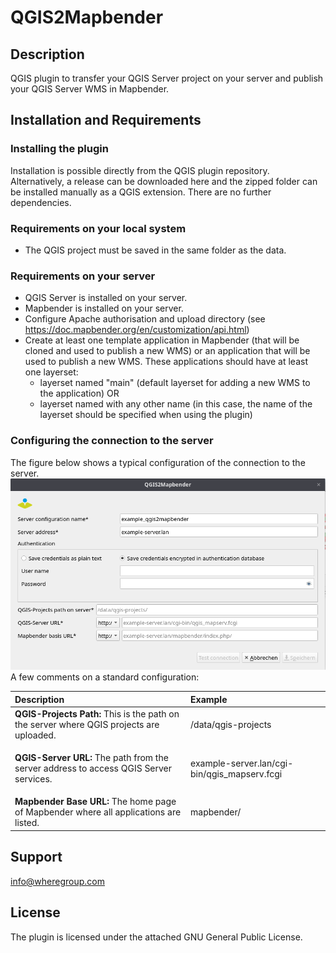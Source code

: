 # QGIS2Mapbender

## Description
QGIS plugin to transfer your QGIS Server project on your server and publish your QGIS Server WMS in Mapbender.

## Installation and Requirements
### Installing the plugin
Installation is possible directly from the QGIS plugin repository.
Alternatively, a release can be downloaded here and the zipped folder can be installed manually as a QGIS extension. There are no further dependencies.

### Requirements on your local system
- The QGIS project must be saved in the same folder as the data.

### Requirements on your server
- QGIS Server is installed on your server.
- Mapbender is installed on your server.
- Configure Apache authorisation and upload directory (see https://doc.mapbender.org/en/customization/api.html)
- Create at least one template application in Mapbender (that will be cloned and used to publish a new WMS) or an application that will be used to publish a new WMS. These applications should have at least one layerset: 
  - layerset named "main" (default layerset for adding a new WMS to the application) OR 
  - layerset named with any other name (in this case, the name of the layerset should be specified when using the plugin)


### Configuring the connection to the server 
The figure below shows a typical configuration of the connection to the server.
![img.png](img.png)
A few comments on a standard configuration:

| **Description**                                                                                                                                                                                                                                | **Example**                                                                                                                                                                          |
|:-----------------------------------------------------------------------------------------------------------------------------------------------------------------------------------------------------------------------------------------------|:-------------------------------------------------------------------------------------------------------------------------------------------------------------------------------------|
| **QGIS-Projects Path:** This is the path on the server where QGIS projects are uploaded.                                                                                                                                                       | /data/qgis-projects                                                                                                                                                                  |
| <p>**QGIS-Server URL:** The path from the server address to access QGIS Server services.</p><p></p><p></p><p></p><p></p>                                                                                                                       | example-server.lan/cgi-bin/qgis_mapserv.fcgi|
| **Mapbender Base URL:** The home page of Mapbender where all applications are listed.                                                                                                                                                          | mapbender/                                                                                                                                                                           |


## Support
info@wheregroup.com

## License
The plugin is licensed under the attached GNU General Public License.
